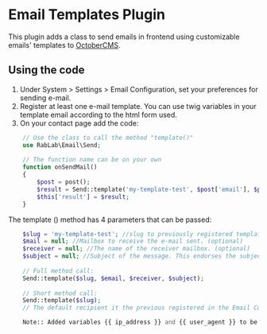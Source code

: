 # Email Templates Plugin

This plugin adds a class to send emails in frontend using customizable emails' templates to [OctoberCMS](http://octobercms.com).

## Using the code

1. Under System > Settings > Email Configuration, set your preferences for sending e-mail.
2. Register at least one e-mail template. You can use twig variables in your template email according to the html form used.
3. On your contact page add the code:

```php
    // Use the class to call the method "template()"
    use RabLab\Email\Send;
    
    // The function name can be on your own
    function onSendMail()
    {
        $post = post();
        $result = Send::template('my-template-test', $post['email'], $post['name']);
        $this['result'] = $result;
    }
```

The template () method has 4 parameters that can be passed:

```php
    $slug = 'my-template-test'; //slug to previously registered template in the database. (required)
    $mail = null; //Mailbox to receive the e-mail sent. (optional)
    $receiver = null; //The name of the receiver mailbox. (optional)
    $subject = null; //Subject of the message. This endorses the subject entered orginalmente to register a template.
    
    // Full method call:
    Send::template($slug, $email, $receiver, $subject);
    
    // Short method call:
    Send::template($slug);
    // The default recipient it the previous registered in the Email Configuration

    Note:: Added variables {{ ip_address }} and {{ user_agent }} to be used in the templates to see sender information.
```